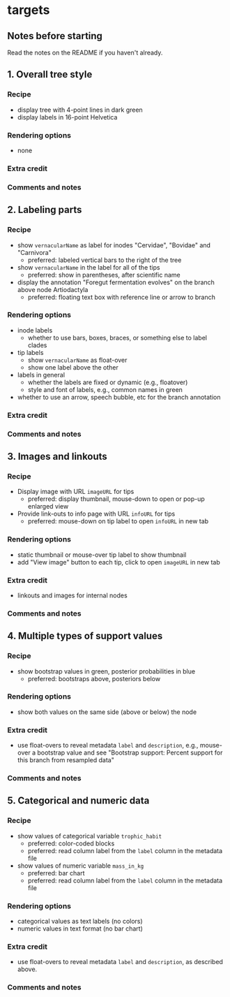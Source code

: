 # targets 

## Notes before starting 

Read the notes on the README if you haven't already. 

## 1. Overall tree style

### Recipe
* display tree with 4-point lines in dark green
* display labels in 16-point Helvetica  

### Rendering options 
* none

### Extra credit

### Comments and notes

## 2. Labeling parts

### Recipe
* show `vernacularName` as label for inodes "Cervidae", "Bovidae" and "Carnivora" 
   * preferred: labeled vertical bars to the right of the tree
* show `vernacularName` in the label for all of the tips
   * preferred: show in parentheses, after scientific name
* display the annotation "Foregut fermentation evolves" on the branch above node Artiodactyla
   * preferred: floating text box with reference line or arrow to branch

### Rendering options 
* inode labels
   * whether to use bars, boxes, braces, or something else to label clades
* tip labels
   * show `vernacularName` as float-over
   * show one label above the other
* labels in general
   * whether the labels are fixed or dynamic (e.g., floatover)
   * style and font of labels, e.g., common names in green
* whether to use an arrow, speech bubble, etc for the branch annotation

### Extra credit

### Comments and notes


## 3. Images and linkouts

### Recipe
* Display image with URL `imageURL` for tips
   * preferred: display thumbnail, mouse-down to open or pop-up enlarged view
* Provide link-outs to info page with URL `infoURL` for tips 
   * preferred: mouse-down on tip label to open `infoURL` in new tab

### Rendering options 
* static thumbnail or mouse-over tip label to show thumbnail
* add "View image" button to each tip, click to open `imageURL` in new tab

### Extra credit
* linkouts and images for internal nodes

### Comments and notes

## 4. Multiple types of support values 

### Recipe
* show bootstrap values in green, posterior probabilities in blue
   * preferred: bootstraps above, posteriors below 

### Rendering options 
* show both values on the same side (above or below) the node

### Extra credit
* use float-overs to reveal metadata `label` and `description`, e.g., mouse-over a bootstrap value and see "Bootstrap support: Percent support for this branch from resampled data"

### Comments and notes

## 5. Categorical and numeric data

### Recipe
* show values of categorical variable `trophic_habit`
   * preferred: color-coded blocks
   * preferred: read column label from the `label` column in the metadata file 
* show values of numeric variable `mass_in_kg`
   * preferred: bar chart
   * preferred: read column label from the `label` column in the metadata file 

### Rendering options 
* categorical values as text labels (no colors)
* numeric values in text format (no bar chart)

### Extra credit
* use float-overs to reveal metadata `label` and `description`, as described above. 

### Comments and notes

